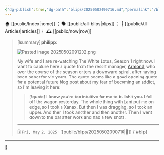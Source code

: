```yaml
---
{"dg-publish":true,"dg-path":"blips/20250502090716.md","permalink":"/blips/20250502090716/","title":"philipp @ Friday, May 2nd 2025"}
---
```



<div class="transclusion internal-embed is-loaded"><div class="markdown-embed">




🏠 [[public/Index\|home]]  ⋮ 🗣️ [[public/all-blips\|blips]] ⋮  📝 [[public/All Articles\|articles]]  ⋮ 🕰️ [[public/now\|now]]


</div></div>


> [!summary] **philipp**:
>
> ![Pasted image 20250502091202.png](/img/user/attachments/Pasted%20image%2020250502091202.png)
>
> My wife and I are re-watching The White Lotus, Season 1 right now. I want to capture here a quote from the resort manager, [Armond](https://www.hbo.com/the-white-lotus/cast-and-crew/armond), who over the course of the season enters a downward spiral, after having been sober for vie years. The quote seems like a good opening quote for a potential future blog post about my fear of becoming an addict, so I'm leaving it here:
> > [!quote]
> > I know you’re too intuitive for me to bullshit you. I fell off the wagon yesterday. The whole thing with Lani put me on edge, so I took a Xanax. But then I was dragging, so I took an upper. And then I took another and then another. Then I went down to the bar after work and had a few shots.
> - - -
>
> 🗓️ <code>Fri, May 2, 2025</code>   · [[public/blips/20250502090716\|🔗]]
{ #blip}


- - -

 👾
